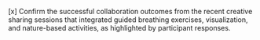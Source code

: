 [x] Confirm the successful collaboration outcomes from the recent creative sharing sessions that integrated guided breathing exercises, visualization, and nature-based activities, as highlighted by participant responses.